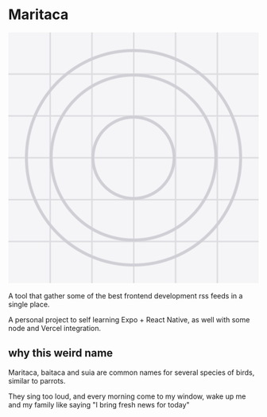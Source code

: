 # Maritaca
![maritaca logo](maritaca/src/assets/logo.png "Title")

A tool that gather some of the best frontend development rss feeds in a single place.

A personal project to self learning Expo + React Native, as well with some node and Vercel integration.

## why this weird name
Maritaca, baitaca and suia are common names for several species of birds, similar to parrots. 

They sing too loud, and every morning come to my window, wake up me and my family like saying "I bring fresh news for today"